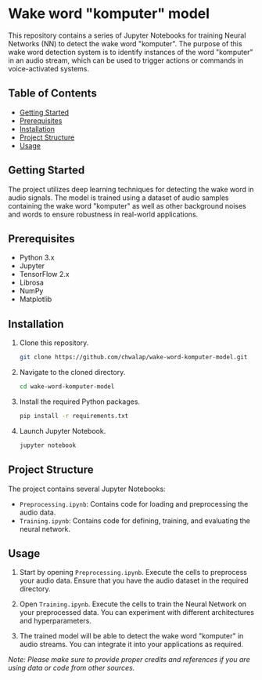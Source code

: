 # Wake word  "komputer" model

This repository contains a series of Jupyter Notebooks for training Neural Networks (NN) to detect the wake word "komputer". The purpose of this wake word detection system is to identify instances of the word "komputer" in an audio stream, which can be used to trigger actions or commands in voice-activated systems.

## Table of Contents

- [Getting Started](#getting-started)
- [Prerequisites](#prerequisites)
- [Installation](#installation)
- [Project Structure](#project-structure)
- [Usage](#usage)

## Getting Started

The project utilizes deep learning techniques for detecting the wake word in audio signals. The model is trained using a dataset of audio samples containing the wake word "komputer" as well as other background noises and words to ensure robustness in real-world applications.

## Prerequisites

- Python 3.x
- Jupyter
- TensorFlow 2.x
- Librosa
- NumPy
- Matplotlib

## Installation

1. Clone this repository.

    ```sh
    git clone https://github.com/chwalap/wake-word-komputer-model.git
    ```

2. Navigate to the cloned directory.

    ```sh
    cd wake-word-komputer-model
    ```

3. Install the required Python packages.

    ```sh
    pip install -r requirements.txt
    ```

4. Launch Jupyter Notebook.

    ```sh
    jupyter notebook
    ```

## Project Structure

The project contains several Jupyter Notebooks:

- `Preprocessing.ipynb`: Contains code for loading and preprocessing the audio data.
- `Training.ipynb`: Contains code for defining, training, and evaluating the neural network.

## Usage

1. Start by opening `Preprocessing.ipynb`. Execute the cells to preprocess your audio data. Ensure that you have the audio dataset in the required directory.

2. Open `Training.ipynb`. Execute the cells to train the Neural Network on your preprocessed data. You can experiment with different architectures and hyperparameters.

3. The trained model will be able to detect the wake word "komputer" in audio streams. You can integrate it into your applications as required.


*Note: Please make sure to provide proper credits and references if you are using data or code from other sources.*
